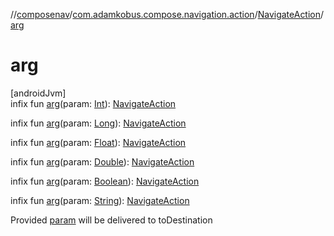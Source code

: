 //[composenav](../../../index.md)/[com.adamkobus.compose.navigation.action](../index.md)/[NavigateAction](index.md)/[arg](arg.md)

# arg

[androidJvm]\
infix fun [arg](arg.md)(param: [Int](https://kotlinlang.org/api/latest/jvm/stdlib/kotlin/-int/index.html)): [NavigateAction](index.md)

infix fun [arg](arg.md)(param: [Long](https://kotlinlang.org/api/latest/jvm/stdlib/kotlin/-long/index.html)): [NavigateAction](index.md)

infix fun [arg](arg.md)(param: [Float](https://kotlinlang.org/api/latest/jvm/stdlib/kotlin/-float/index.html)): [NavigateAction](index.md)

infix fun [arg](arg.md)(param: [Double](https://kotlinlang.org/api/latest/jvm/stdlib/kotlin/-double/index.html)): [NavigateAction](index.md)

infix fun [arg](arg.md)(param: [Boolean](https://kotlinlang.org/api/latest/jvm/stdlib/kotlin/-boolean/index.html)): [NavigateAction](index.md)

infix fun [arg](arg.md)(param: [String](https://kotlinlang.org/api/latest/jvm/stdlib/kotlin/-string/index.html)): [NavigateAction](index.md)

Provided [param](arg.md) will be delivered to toDestination
